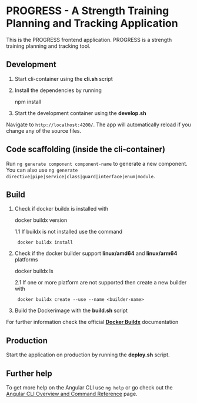 # PROGRESS - A Strength Training Planning and Tracking Application 

This is the PROGRESS frontend application. PROGRESS is a strength training planning and tracking tool.

## Development

1. Start cli-container using the **cli.sh** script

2. Install the dependencies by running

    npm install

3. Start the development container using the **develop.sh**

Navigate to `http://localhost:4200/`. The app will automatically reload if you change any of the source files.

## Code scaffolding (inside the cli-container)

Run `ng generate component component-name` to generate a new component. You can also use `ng generate directive|pipe|service|class|guard|interface|enum|module`.

## Build

1. Check if docker buildx is installed with 

    docker buildx version

    1.1 If buildx is not installed use the command

        docker buildx install

2. Check if the docker builder support **linux/amd64** and **linux/arm64** platforms

    docker buildx ls

    2.1 If one or more platform are not supported then create a new builder with

        docker buildx create --use --name <builder-name>

3. Build the Dockerimage with the **build.sh** script

For further information check the official [**Docker Buildx**](https://docs.docker.com/buildx/working-with-buildx/) documentation

## Production

Start the application on production by running the **deploy.sh** script.

## Further help

To get more help on the Angular CLI use `ng help` or go check out the [Angular CLI Overview and Command Reference](https://angular.io/cli) page.
